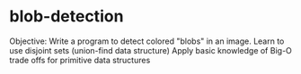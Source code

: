 # blob-detection
Objective:
Write a program to detect colored "blobs" in an image.
Learn to use disjoint sets (union-find data structure)
Apply basic knowledge of Big-O trade offs for primitive data structures
